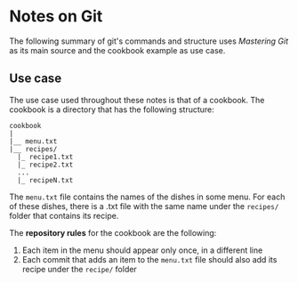 # Notes on Git

The following summary of git's commands and structure uses *Mastering Git* as its main source and the cookbook example as use case.

## Use case

The use case used throughout these notes is that of a cookbook. The cookbook is a directory that has the following structure:

```
cookbook
|
|__ menu.txt
|__ recipes/
  |_ recipe1.txt
  |_ recipe2.txt
  ...
  |_ recipeN.txt  
```

The `menu.txt` file contains the names of the dishes in some menu. For each of these dishes, there is a .txt file with the same name under the `recipes/` folder that contains its recipe. 

The **repository rules** for the cookbook are the following:

1. Each item in the menu should appear only once, in a different line
2. Each commit that adds an item to the `menu.txt` file should also add its recipe under the `recipe/` folder